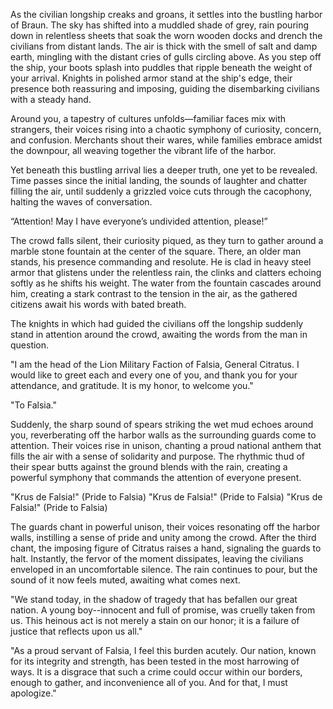 As the civilian longship creaks and groans, it settles into the bustling harbor of Braun. The sky has shifted into a muddled shade of grey, rain pouring down in relentless sheets that soak the worn wooden docks and drench the civilians from distant lands. The air is thick with the smell of salt and damp earth, mingling with the distant cries of gulls circling above. As you step off the ship, your boots splash into puddles that ripple beneath the weight of your arrival. Knights in polished armor stand at the ship's edge, their presence both reassuring and imposing, guiding the disembarking civilians with a steady hand.

Around you, a tapestry of cultures unfolds—familiar faces mix with strangers, their voices rising into a chaotic symphony of curiosity, concern, and confusion. Merchants shout their wares, while families embrace amidst the downpour, all weaving together the vibrant life of the harbor.

Yet beneath this bustling arrival lies a deeper truth, one yet to be revealed. Time passes since the initial landing, the sounds of laughter and chatter filling the air, until suddenly a grizzled voice cuts through the cacophony, halting the waves of conversation.

“Attention! May I have everyone’s undivided attention, please!”

The crowd falls silent, their curiosity piqued, as they turn to gather around a marble stone fountain at the center of the square. There, an older man stands, his presence commanding and resolute. He is clad in heavy steel armor that glistens under the relentless rain, the clinks and clatters echoing softly as he shifts his weight. The water from the fountain cascades around him, creating a stark contrast to the tension in the air, as the gathered citizens await his words with bated breath.

The knights in which had guided the civilians off the longship suddenly stand in attention around the crowd, awaiting the words from the man in question.

"I am the head of the Lion Military Faction of Falsia, General Citratus. I would like to greet each and every one of you, and thank you for your attendance, and gratitude. It is my honor, to welcome you."

"To Falsia."

Suddenly, the sharp sound of spears striking the wet mud echoes around you, reverberating off the harbor walls as the surrounding guards come to attention. Their voices rise in unison, chanting a proud national anthem that fills the air with a sense of solidarity and purpose. The rhythmic thud of their spear butts against the ground blends with the rain, creating a powerful symphony that commands the attention of everyone present.

"Krus de Falsia!" (Pride to Falsia)
"Krus de Falsia!" (Pride to Falsia)
"Krus de Falsia!" (Pride to Falsia)

The guards chant in powerful unison, their voices resonating off the harbor walls, instilling a sense of pride and unity among the crowd. After the third chant, the imposing figure of Citratus raises a hand, signaling the guards to halt. Instantly, the fervor of the moment dissipates, leaving the civilians enveloped in an uncomfortable silence. The rain continues to pour, but the sound of it now feels muted, awaiting what comes next.

"We stand today, in the shadow of tragedy that has befallen our great nation. A young boy--innocent and full of promise, was cruelly taken from us. This heinous act is not merely a stain on our honor; it is a failure of justice that reflects upon us all."

"As a proud servant of Falsia, I feel this burden acutely. Our nation, known for its integrity and strength, has been tested in the most harrowing of ways. It is a disgrace that such a crime could occur within our borders, enough to gather, and inconvenience all of you. And for that, I must apologize."

